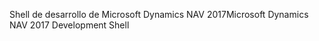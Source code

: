 <span data-ttu-id="d12df-101">Shell de desarrollo de Microsoft Dynamics NAV 2017</span><span class="sxs-lookup"><span data-stu-id="d12df-101">Microsoft Dynamics NAV 2017 Development Shell</span></span>